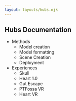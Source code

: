 ```yaml
---
layout: layouts/hubs.njk
---
```

<!-- carousel -->

## Hubs Documentation

- Methods
  - Model creation
  - Model formatting
  - Scene Creation
  - Deployment
- Experiences
  - Skull
  - Heart 1.0
  - Gut Escape
  - PTFossa VR
  - Heart VR
